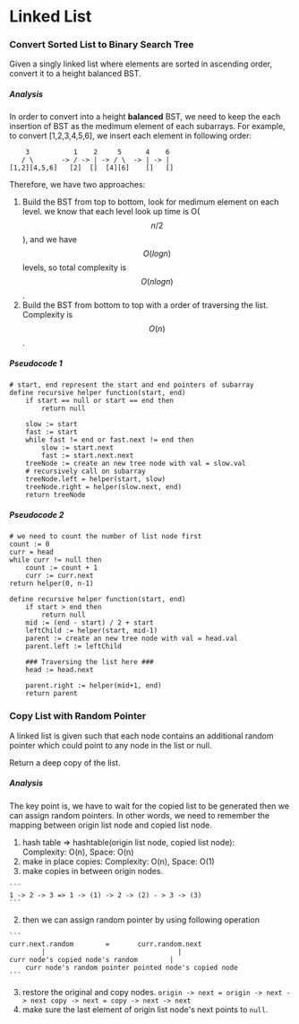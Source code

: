 # Linked List

### Convert Sorted List to Binary Search Tree
Given a singly linked list where elements are sorted in ascending order, convert it to a height balanced BST.

##### Analysis
In order to convert into a height **balanced** BST, we need to keep the each insertion of BST as the medimum element of each subarrays. For example, to convert [1,2,3,4,5,6], we insert each element in following order:

```
    3           1    2     5      4    6
   / \       -> / -> | -> / \  -> | -> |
[1,2][4,5,6]   [2]  []  [4][6]    []   []
```

Therefore, we have two approaches:
1. Build the BST from top to bottom, look for medimum element on each level. we know that each level look up time is O($$n/2$$), and we have $$O(logn)$$ levels, so total complexity is $$O(nlogn)$$.
2. Build the BST from bottom to top with a order of traversing the list. Complexity is $$O(n)$$.


##### Pseudocode 1
```
# start, end represent the start and end pointers of subarray 
define recursive helper function(start, end)
    if start == null or start == end then
        return null
    
    slow := start
    fast := start
    while fast != end or fast.next != end then
        slow := start.next
        fast := start.next.next
    treeNode := create an new tree node with val = slow.val
    # recursively call on subarray
    treeNode.left = helper(start, slow)
    treeNode.right = helper(slow.next, end)
    return treeNode
```

##### Pseudocode 2
```
# we need to count the number of list node first
count := 0
curr = head
while curr != null then
    count := count + 1
    curr := curr.next
return helper(0, n-1)

define recursive helper function(start, end)
    if start > end then
        return null
    mid := (end - start) / 2 + start
    leftChild := helper(start, mid-1)
    parent := create an new tree node with val = head.val
    parent.left := leftChild
    
    ### Traversing the list here ###
    head := head.next
    
    parent.right := helper(mid+1, end)
    return parent
```


### Copy List with Random Pointer
A linked list is given such that each node contains an additional random pointer which could point to any node in the list or null.

Return a deep copy of the list.

##### Analysis
The key point is, we have to wait for the copied list to be generated then we can assign random pointers. In other words, we need to remember the mapping between origin list node and copied list node.

1. hash table => hashtable(origin list node, copied list node):  
    Complexity: O(n), Space: O(n)
2. make in place copies: Complexity: O(n), Space: O(1)  
  1. make copies in between origin nodes.

    ```
    1 -> 2 -> 3 => 1 -> (1) -> 2 -> (2) - > 3 -> (3)
    ```
  2. then we can assign random pointer by using following operation
  
    ```
    curr.next.random        =       curr.random.next
            |                                 |
    curr node's copied node's random        |    
        curr node's random pointer pointed node's copied node
    ```
  3. restore the original and copy nodes.
    ```
    origin -> next = origin -> next -> next
    copy -> next = copy -> next -> next
    ```
  4. make sure the last element of origin list node's next points to `null`.